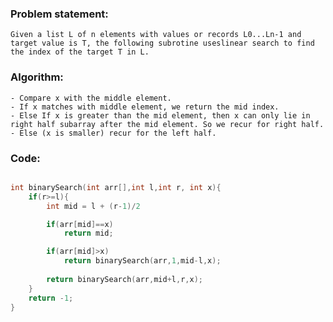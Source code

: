 ### Problem statement: 

    Given a list L of n elements with values or records L0...Ln-1 and target value is T, the following subrotine useslinear search to find the index of the target T in L.

### Algorithm:

    - Compare x with the middle element.
    - If x matches with middle element, we return the mid index.
    - Else If x is greater than the mid element, then x can only lie in right half subarray after the mid element. So we recur for right half.
    - Else (x is smaller) recur for the left half.


### Code:

``` cpp

int binarySearch(int arr[],int l,int r, int x){
    if(r>=l){
        int mid = l + (r-1)/2

        if(arr[mid]==x)
            return mid;

        if(arr[mid]>x)
            return binarySearch(arr,1,mid-l,x);
        
        return binarySearch(arr,mid+l,r,x);
    }
    return -1;
}

```